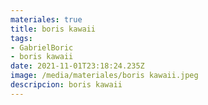 ```yaml
---
materiales: true
title: boris kawaii
tags:
- GabrielBoric
- boris kawaii
date: 2021-11-01T23:18:24.235Z
image: /media/materiales/boris kawaii.jpeg
descripcion: boris kawaii
---
```

